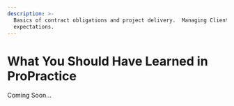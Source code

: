 ```yaml
---
description: >-
  Basics of contract obligations and project delivery.  Managing Client
  expectations.
---
```


# What You Should Have Learned in ProPractice

Coming Soon...
